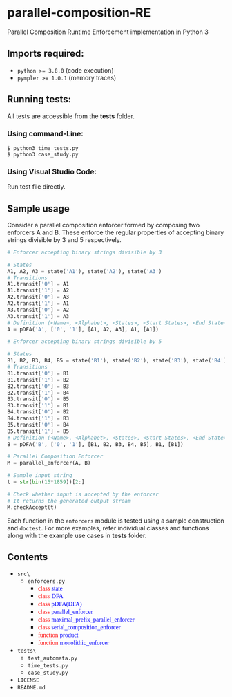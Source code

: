 # parallel-composition-RE
Parallel Composition Runtime Enforcement implementation in Python 3

## Imports required:
- `python >= 3.8.0` (code execution)
- `pympler >= 1.0.1` (memory traces)

## Running tests:
All tests are accessible from the **tests** folder.

### Using command-Line:
```shell
$ python3 time_tests.py
$ python3 case_study.py
```

### Using Visual Studio Code:
Run test file directly.


## Sample usage
Consider a parallel composition enforcer formed by composing two enforcers A and B. These enforce the regular properties of accepting binary strings divisible by 3 and 5 respectively.
```python
# Enforcer accepting binary strings divisible by 3

# States
A1, A2, A3 = state('A1'), state('A2'), state('A3')
# Transitions
A1.transit['0'] = A1
A1.transit['1'] = A2
A2.transit['0'] = A3
A2.transit['1'] = A1
A3.transit['0'] = A2
A3.transit['1'] = A3
# Definition (<Name>, <Alphabet>, <States>, <Start States>, <End State>)
A = pDFA('A', ['0', '1'], [A1, A2, A3], A1, [A1])

# Enforcer accepting binary strings divisible by 5

# States
B1, B2, B3, B4, B5 = state('B1'), state('B2'), state('B3'), state('B4'), state('B5')
# Transitions
B1.transit['0'] = B1
B1.transit['1'] = B2
B2.transit['0'] = B3
B2.transit['1'] = B4
B3.transit['0'] = B5
B3.transit['1'] = B1
B4.transit['0'] = B2
B4.transit['1'] = B3
B5.transit['0'] = B4
B5.transit['1'] = B5
# Definition (<Name>, <Alphabet>, <States>, <Start States>, <End State>)
B = pDFA('B', ['0', '1'], [B1, B2, B3, B4, B5], B1, [B1])

# Parallel Composition Enforcer
M = parallel_enforcer(A, B)

# Sample input string
t = str(bin(15*1859))[2:]

# Check whether input is accepted by the enforcer
# It returns the generated output stream
M.checkAccept(t)
```

Each function in the `enforcers` module is tested using a sample construction and `doctest`.
For more examples, refer individual classes and functions along with the example use cases in **tests** folder.

## Contents
- `src\`
    - `enforcers.py`
        - <span style="color:red; font-family:consolas">class</span> <span style="color:blue; font-family:consolas">state</span>
        - <span style="color:red; font-family:consolas">class</span> <span style="color:blue; font-family:consolas">DFA</span>
        - <span style="color:red; font-family:consolas">class</span> <span style="color:blue; font-family:consolas">pDFA(DFA)</span>
        - <span style="color:red; font-family:consolas">class</span> <span style="color:blue; font-family:consolas">parallel_enforcer</span>
        - <span style="color:red; font-family:consolas">class</span> <span style="color:blue; font-family:consolas">maximal_prefix_parallel_enforcer</span>
        - <span style="color:red; font-family:consolas">class</span> <span style="color:blue; font-family:consolas">serial_composition_enforcer</span>
        - <span style="color:red; font-family:consolas">function</span> <span style="color:blue; font-family:consolas">product</span>
        - <span style="color:red; font-family:consolas">function</span> <span style="color:blue; font-family:consolas">monolithic_enforcer</span>
- `tests\`
    - `test_automata.py`
    - `time_tests.py`
    - `case_study.py`
- `LICENSE`
- `README.md`
